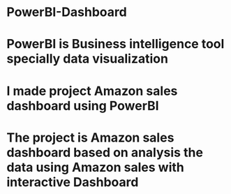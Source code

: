 # PowerBI-Dashboard 
# PowerBI is Business intelligence tool specially data visualization 
# I made project Amazon sales dashboard using PowerBI 
# The project is Amazon sales dashboard based on analysis the data using Amazon sales with interactive Dashboard 




